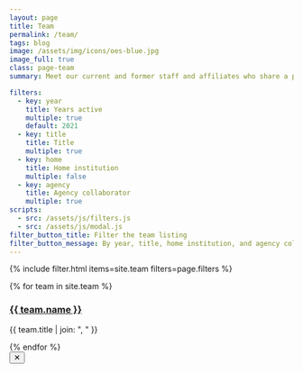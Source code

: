 ```yaml
---
layout: page
title: Team
permalink: /team/
tags: blog
image: /assets/img/icons/oes-blue.jpg
image_full: true
class: page-team
summary: Meet our current and former staff and affiliates who share a passion for applying their expertise to improve government.

filters:
  - key: year
    title: Years active
    multiple: true
    default: 2021
  - key: title
    title: Title
    multiple: true
  - key: home
    title: Home institution
    multiple: false
  - key: agency
    title: Agency collaborator
    multiple: true
scripts:
  - src: /assets/js/filters.js
  - src: /assets/js/modal.js
filter_button_title: Filter the team listing
filter_button_message: By year, title, home institution, and agency collaborator
---
```


{% include filter.html items=site.team filters=page.filters %}

<section class="usa-graphic-list">
  <div class="grid-row grid-gap">
    {% for team in site.team %}
      <div class="usa-media-block tablet:grid-col-6 js-filterable" {% for filter in page.filters %} data-{{ filter.key }}="{{ team[filter.key] | jsonify | xml_escape }}" {% endfor %}>
        <div class="display-flex flex-align-center">
          <div class="usa-media-block__img team-image" role="image" aria-label="{{ team.name }}" style="background-image: url({{ team.image | prepend: site.baseurl }});"></div>
          <div class="usa-media-block__body usa-prose">
            <h3 class="usa-graphic-list__heading">
              <a href="{{ site.baseurl }}{{ team.url }}">
                {{ team.name }}
              </a>
            </h3>
            <p>{{ team.title | join: ", " }}</p>
          </div>
        </div>
      </div>
    {% endfor %}
  </div>
</section>

<div class="modal-overlay" id="modal-overlay"></div>
<div class="modal-inner" id="modal-inner" tabindex="-1">
  <button aria-label="close" class="close-modal" id="close-modal">✕</button>
  <div id="bio"></div>
</div>
